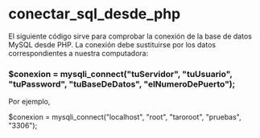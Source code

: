# conectar_sql_desde_php

El siguiente código sirve para comprobar la conexión de la base de datos MySQL desde PHP. La conexión debe sustituirse por los datos correspondientes a nuestra computadora:

### $conexion = mysqli_connect("tuServidor", "tuUsuario", "tuPassword", "tuBaseDeDatos", "elNumeroDePuerto");

Por ejemplo, 

$conexion = mysqli_connect("localhost", "root", "taroroot", "pruebas", "3306");
